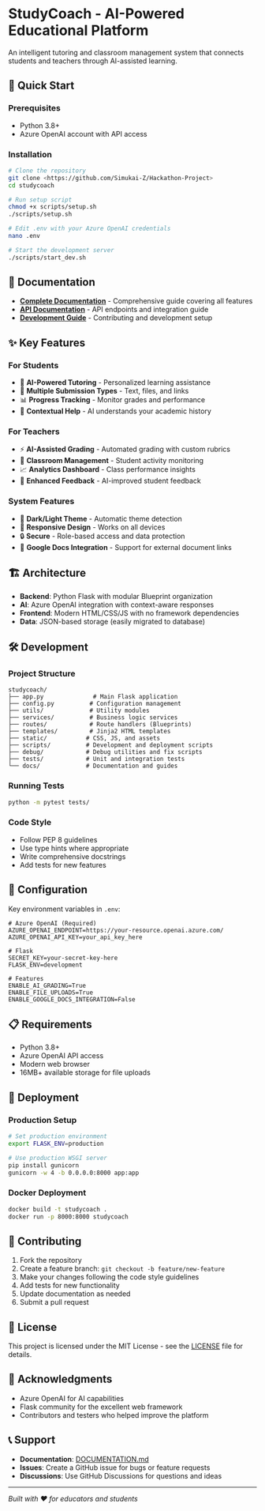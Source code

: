 # StudyCoach - AI-Powered Educational Platform

An intelligent tutoring and classroom management system that connects students and teachers through AI-assisted learning.

## 🚀 Quick Start

### Prerequisites
- Python 3.8+
- Azure OpenAI account with API access

### Installation
```bash
# Clone the repository
git clone <https://github.com/Simukai-Z/Hackathon-Project>
cd studycoach

# Run setup script
chmod +x scripts/setup.sh
./scripts/setup.sh

# Edit .env with your Azure OpenAI credentials
nano .env

# Start the development server
./scripts/start_dev.sh
```


## 📖 Documentation

- **[Complete Documentation](docs/DOCUMENTATION.md)** - Comprehensive guide covering all features
- **[API Documentation](docs/)** - API endpoints and integration guide
- **[Development Guide](docs/DOCUMENTATION.md#development-guide)** - Contributing and development setup

## ✨ Key Features

### For Students
- 🤖 **AI-Powered Tutoring** - Personalized learning assistance
- 📝 **Multiple Submission Types** - Text, files, and links
- 📊 **Progress Tracking** - Monitor grades and performance
- 🎯 **Contextual Help** - AI understands your academic history

### For Teachers  
- ⚡ **AI-Assisted Grading** - Automated grading with custom rubrics
- 👥 **Classroom Management** - Student activity monitoring
- 📈 **Analytics Dashboard** - Class performance insights
- 💬 **Enhanced Feedback** - AI-improved student feedback

### System Features
- 🌙 **Dark/Light Theme** - Automatic theme detection
- 📱 **Responsive Design** - Works on all devices
- 🔒 **Secure** - Role-based access and data protection
- 🔗 **Google Docs Integration** - Support for external document links

## 🏗️ Architecture

- **Backend**: Python Flask with modular Blueprint organization
- **AI**: Azure OpenAI integration with context-aware responses
- **Frontend**: Modern HTML/CSS/JS with no framework dependencies
- **Data**: JSON-based storage (easily migrated to database)

## 🛠️ Development

### Project Structure
```
studycoach/
├── app.py              # Main Flask application
├── config.py          # Configuration management  
├── utils/             # Utility modules
├── services/          # Business logic services
├── routes/            # Route handlers (Blueprints)
├── templates/         # Jinja2 HTML templates
├── static/           # CSS, JS, and assets
├── scripts/          # Development and deployment scripts
├── debug/            # Debug utilities and fix scripts
├── tests/            # Unit and integration tests
└── docs/             # Documentation and guides
```

### Running Tests
```bash
python -m pytest tests/
```

### Code Style
- Follow PEP 8 guidelines
- Use type hints where appropriate
- Write comprehensive docstrings
- Add tests for new features

## 🔧 Configuration

Key environment variables in `.env`:

```env
# Azure OpenAI (Required)
AZURE_OPENAI_ENDPOINT=https://your-resource.openai.azure.com/
AZURE_OPENAI_API_KEY=your_api_key_here

# Flask
SECRET_KEY=your-secret-key-here
FLASK_ENV=development

# Features
ENABLE_AI_GRADING=True
ENABLE_FILE_UPLOADS=True
ENABLE_GOOGLE_DOCS_INTEGRATION=False
```

## 📋 Requirements

- Python 3.8+
- Azure OpenAI API access
- Modern web browser
- 16MB+ available storage for file uploads

## 🚀 Deployment

### Production Setup
```bash
# Set production environment
export FLASK_ENV=production

# Use production WSGI server
pip install gunicorn
gunicorn -w 4 -b 0.0.0.0:8000 app:app
```

### Docker Deployment
```bash
docker build -t studycoach .
docker run -p 8000:8000 studycoach
```

## 🤝 Contributing

1. Fork the repository
2. Create a feature branch: `git checkout -b feature/new-feature`
3. Make your changes following the code style guidelines
4. Add tests for new functionality
5. Update documentation as needed
6. Submit a pull request

## 📄 License

This project is licensed under the MIT License - see the [LICENSE](LICENSE) file for details.

## 🙏 Acknowledgments

- Azure OpenAI for AI capabilities
- Flask community for the excellent web framework
- Contributors and testers who helped improve the platform

## 📞 Support

- **Documentation**: [DOCUMENTATION.md](DOCUMENTATION.md)
- **Issues**: Create a GitHub issue for bugs or feature requests
- **Discussions**: Use GitHub Discussions for questions and ideas

---

*Built with ❤️ for educators and students*
